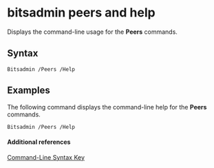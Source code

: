 # bitsadmin peers and help



Displays the command-line usage for the **Peers** commands.

## Syntax

```
Bitsadmin /Peers /Help 
```

## <a name="BKMK_examples"></a>Examples

The following command displays the command-line help for the **Peers** commands.
```
Bitsadmin /Peers /Help
```

#### Additional references

[Command-Line Syntax Key](command-line-syntax-key.md)